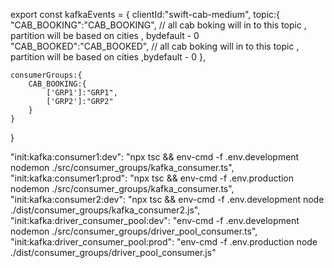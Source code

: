 export const kafkaEvents = {
    clientId:"swift-cab-medium",
    topic:{
        "CAB_BOOKING":"CAB_BOOKING", // all cab boking will in to this  topic , partition will be based on cities , bydefault - 0 
        "CAB_BOOKED":"CAB_BOOKED", // all cab boking will in to this  topic ,   partition will be based on cities ,bydefault - 0 
    },

    consumerGroups:{
        CAB_BOOKING:{
            ['GRP1']:"GRP1",
            ['GRP2']:"GRP2"
        }
    }
}






 "init:kafka:consumer1:dev": "npx tsc && env-cmd  -f .env.development nodemon ./src/consumer_groups/kafka_consumer.ts",
    "init:kafka:consumer1:prod": "npx tsc && env-cmd  -f .env.production nodemon ./src/consumer_groups/kafka_consumer.ts",
    "init:kafka:consumer2:dev": "npx tsc && env-cmd  -f .env.development node ./dist/consumer_groups/kafka_consumer2.js",
    "init:kafka:driver_consumer_pool:dev": "env-cmd  -f .env.development nodemon ./src/consumer_groups/driver_pool_consumer.ts",
    "init:kafka:driver_consumer_pool:prod": "env-cmd  -f .env.production node ./dist/consumer_groups/driver_pool_consumer.js" 